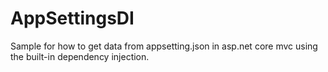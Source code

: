 # AppSettingsDI
Sample for how to get data from appsetting.json in asp.net core mvc using the built-in dependency injection.

